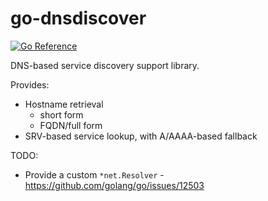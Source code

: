 # go-dnsdiscover

[![Go Reference](https://pkg.go.dev/badge/github.com/Jamesits/go-dnsdiscover.svg)](https://pkg.go.dev/github.com/Jamesits/go-dnsdiscover)

DNS-based service discovery support library.

Provides:
- Hostname retrieval
  - short form
  - FQDN/full form
- SRV-based service lookup, with A/AAAA-based fallback

TODO:
- Provide a custom `*net.Resolver` - https://github.com/golang/go/issues/12503
